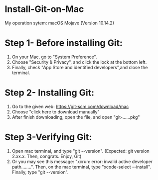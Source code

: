 # Install-Git-on-Mac
My operation sytem: macOS Mojave (Version 10.14.2)

# Step 1- Before installing Git:
1. On your Mac, go to "System Preference".
2. Choose "Security & Privacy", and click the lock at the bottom left.
3. Finally, check "App Store and identified developers",and close the terminal.

# Step 2- Installing Git:
1. Go to the given web: https://git-scm.com/download/mac
2. Choose "click here to download manually"
3. After finish downloading, open the file, and open "git-......pkg"

# Step 3-Verifying Git:
1. Open mac terminal, and type "git --version". (Expected: git version 2.xx.x. Then, congrats. Enjoy, Git)
2. Or you may see this message: "xcrun: error: invalid active developer path........". Then, on the mac terminal, type "xcode-select --install". Finally, type "git --version". 

